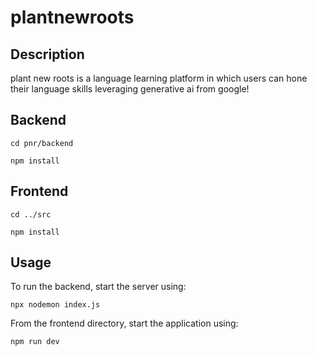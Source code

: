 # plantnewroots

## Description
plant new roots is a language learning platform in which users can hone their language skills leveraging generative ai from google!

## Backend
```
cd pnr/backend
```
```
npm install
```

## Frontend
```
cd ../src
```
```
npm install
```

## Usage

To run the backend, start the server using:
```
npx nodemon index.js
```

From the frontend directory, start the application using:
```
npm run dev
```

